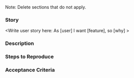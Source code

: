 Note: Delete sections that do not apply.

### Story
<Write user story here: As [user] I want [feature], so [why] >

### Description
<A description of the user story>

### Steps to Reproduce
<Enter steps to reproduce for defects>

### Acceptance Criteria
<Enter the expected behavior or acceptance criteria>